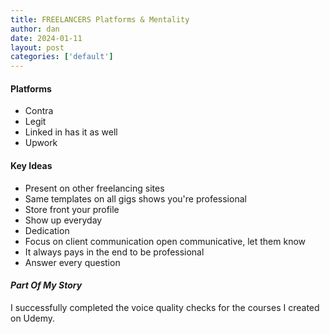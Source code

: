 ```yaml
---
title: FREELANCERS Platforms & Mentality
author: dan
date: 2024-01-11
layout: post
categories: ['default']
---
```


#### Platforms
* Contra 
* Legit
* Linked in has it as well
* Upwork

#### Key Ideas
- Present on other freelancing sites
- Same templates on all gigs shows you're professional
- Store front  your profile 
- Show up everyday
- Dedication
- Focus on client communication open communicative, let them know
- It always pays in the end to be professional
- Answer every question 

#### *Part Of My Story*
I successfully completed the voice quality checks for the courses I created on Udemy.
